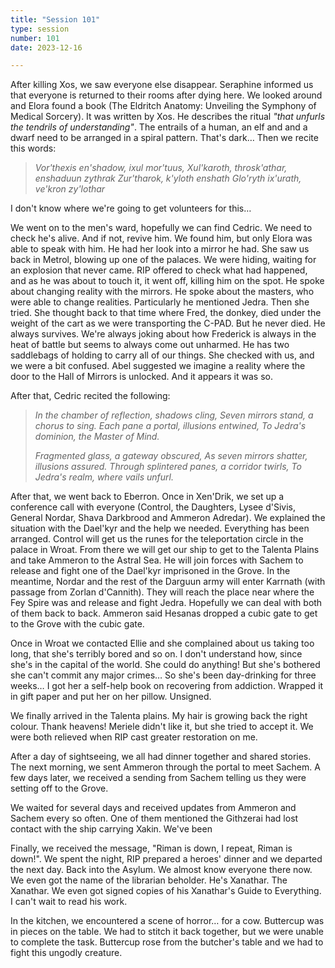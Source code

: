 ```yaml
---
title: "Session 101"
type: session
number: 101
date: 2023-12-16

---
```


After killing Xos, we saw everyone else disappear. Seraphine informed us that everyone is returned to their rooms after dying here. We looked around and Elora found a book (The Eldritch Anatomy: Unveiling the Symphony of Medical Sorcery). It was written by Xos. He describes the ritual *"that unfurls the tendrils of understanding"*. The entrails of a human, an elf and and a dwarf need to be arranged in a spiral pattern. That's dark…
Then we recite this words:

> *Vor'thexis en'shadow, ixul mor'tuus,*
> *Xul'karoth, throsk'athar, enshaduun zythrak*
> *Zur'tharok, k'yloth enshath*
> *Glo'ryth ix'urath, ve'kron zy'lothar*

I don't know where we're going to get volunteers for this…

We went on to the men's ward, hopefully we can find Cedric. We need to check he's alive. And if not, revive him. We found him, but only Elora was able to speak with him. He had her look into a mirror he had. She saw us back in Metrol, blowing up one of the palaces. We were hiding, waiting for an explosion that never came. RIP offered to check what had happened, and as he was about to touch it, it went off, killing him on the spot.
He spoke about changing reality with the mirrors. He spoke about the masters, who were able to change realities. Particularly he mentioned Jedra.
Then she tried. She thought back to that time where Fred, the donkey, died under the weight of the cart as we were transporting the C-PAD. But he never died. He always survives. We're always joking about how Frederick is always in the heat of battle but seems to always come out unharmed. He has two saddlebags of holding to carry all of our things.
She checked with us, and we were a bit confused. Abel suggested we imagine a reality where the door to the Hall of Mirrors is unlocked. And it appears it was so.

After that, Cedric recited the following:

> *In the chamber of reflection, shadows cling,*
> *Seven mirrors stand, a chorus to sing.*
> *Each pane a portal, illusions entwined,*
> *To Jedra's dominion, the Master of Mind.*
>
> *Fragmented glass, a gateway obscured,*
> *As seven mirrors shatter, illusions assured.*
> *Through splintered panes, a corridor twirls,*
> *To Jedra's realm, where vails unfurl.*

After that, we went back to Eberron. Once in Xen'Drik, we set up a conference call with everyone (Control, the Daughters, Lysee d'Sivis, General Nordar, Shava Darkbrood and Ammeron Adredar). We explained the situation with the Dael'kyr and the help we needed. Everything has been arranged. Control will get us the runes for the teleportation circle in the palace in Wroat. From there we will get our ship to get to the Talenta Plains and take Ammeron to the Astral Sea. He will join forces with Sachem to release and fight one of the Dael'kyr imprisoned in the Grove. In the meantime, Nordar and the rest of the Darguun army will enter Karrnath (with passage from Zorlan d'Cannith). They will reach the place near where the Fey Spire was and release and fight Jedra. Hopefully we can deal with both of them back to back.
Ammeron said Hesanas dropped a cubic gate to get to the Grove with the cubic gate.

Once in Wroat we contacted Ellie and she complained about us taking too long, that she's terribly bored and so on. I don't understand how, since she's in the capital of the world. She could do anything! But she's bothered she can't commit any major crimes… So she's been day-drinking for three weeks… I got her a self-help book on recovering from addiction. Wrapped it in gift paper and put her on her pillow. Unsigned.

We finally arrived in the Talenta plains. My hair is growing back the right colour. Thank heavens! Meriele didn't like it, but she tried to accept it. We were both relieved when RIP cast greater restoration on me.

After a day of sightseeing, we all had dinner together and shared stories. The next morning, we sent Ammeron through the portal to meet Sachem. A few days later, we received a sending from Sachem telling us they were setting off to the Grove.

We waited for several days and received updates from Ammeron and Sachem every so often. One of them mentioned the Githzerai had lost contact with the ship carrying Xakin. We've been

Finally, we received the message, "Riman is down, I repeat, Riman is down!". We spent the night, RIP prepared a heroes' dinner and we departed the next day. Back into the Asylum. We almost know everyone there now. We even got the name of the librarian beholder. He's Xanathar. The Xanathar. We even got signed copies of his Xanathar's Guide to Everything. I can't wait to read his work.

In the kitchen, we encountered a scene of horror… for a cow. Buttercup was in pieces on the table. We had to stitch it back together, but we were unable to complete the task. Buttercup rose from the butcher's table and we had to fight this ungodly creature.
